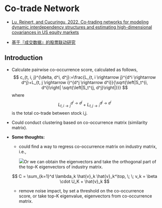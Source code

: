 # Co-trade Network

- [Lu, Reinert, and Cucuringu, 2022. Co-trading networks for modeling dynamic interdependency structures and estimating high-dimensional covariances in US equity markets]()

- [基于『成交数据』的股票联动研究](https://mp.weixin.qq.com/s/2H_EPZJovqE8TXz-mMtZ7g)

## Introduction

- Calculate pairwise co-occurrence score, calculated as follows,
  $$
  c_{t, i, j}^{\delta, d^i, d^j}:=\frac{L_{t, i \rightarrow j}^{d^i \rightarrow d^j}+L_{t, j \rightarrow i}^{d^j \rightarrow d^i}}{\sqrt{\left|S_t^{i, d^i}\right| \sqrt{\left|S_t^{j, d^j}\right|}}}
  $$
  where $$L_{t, i \rightarrow j}^{d^i \rightarrow d^j}+L_{t, j \rightarrow i}^{d^j \rightarrow d^i}$$ is the total co-trade between stock i,j. 

- Could conduct clustering based on co-occurrence matrix (similarity matrix).

- **Some thoughts:**

  - could find a way to regress co-occurrence matrix on industry matrix, i.e.,

    ![](/Users/Zizou/Zizou/Paper/reading-notes/notes/pic/QAP.png)Or we can obtain the eigenvectors and take the orthogonal part of the top-K eigenvectors of industry matrix.


  $$
  C = \sum_{k=1}^d \lambda_k \hat{v}_k \hat{v}_k^\top, \; \; v_k = \beta \cdot U_K + \hat{v}_k
  $$

  - remove noise impact, by set a threshold on the co-occurrence score, or take top-K eigenvalue, eigenvectors from co-occurrence matrix.